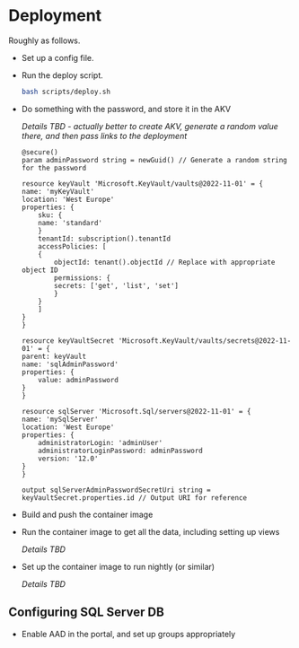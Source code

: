 # Deployment

Roughly as follows.

- Set up a config file.

- Run the deploy script.

    ~~~bash
    bash scripts/deploy.sh
    ~~~

- Do something with the password, and store it in the AKV

    *Details TBD - actually better to create AKV, generate a random value there, and then pass links to the deployment*

    ~~~bicep
    @secure()
    param adminPassword string = newGuid() // Generate a random string for the password

    resource keyVault 'Microsoft.KeyVault/vaults@2022-11-01' = {
    name: 'myKeyVault'
    location: 'West Europe'
    properties: {
        sku: {
        name: 'standard'
        }
        tenantId: subscription().tenantId
        accessPolicies: [
        {
            objectId: tenant().objectId // Replace with appropriate object ID
            permissions: {
            secrets: ['get', 'list', 'set']
            }
        }
        ]
    }
    }

    resource keyVaultSecret 'Microsoft.KeyVault/vaults/secrets@2022-11-01' = {
    parent: keyVault
    name: 'sqlAdminPassword'
    properties: {
        value: adminPassword
    }
    }

    resource sqlServer 'Microsoft.Sql/servers@2022-11-01' = {
    name: 'mySqlServer'
    location: 'West Europe'
    properties: {
        administratorLogin: 'adminUser'
        administratorLoginPassword: adminPassword
        version: '12.0'
    }
    }

    output sqlServerAdminPasswordSecretUri string = keyVaultSecret.properties.id // Output URI for reference
    ~~~

- Build and push the container image

- Run the container image to get all the data, including setting up views

    *Details TBD*

- Set up the container image to run nightly (or similar)

    *Details TBD*

## Configuring SQL Server DB

- Enable AAD in the portal, and set up groups appropriately

